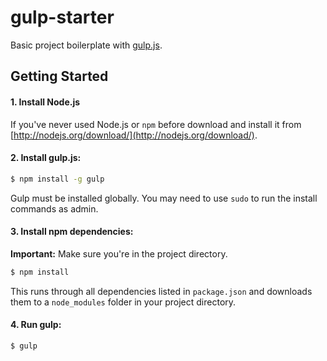 gulp-starter
============

Basic project boilerplate with [gulp.js](http://gulpjs.com/).

## Getting Started

#### 1. Install Node.js

If you've never used Node.js or `npm` before download and install it from [http://nodejs.org/download/](http://nodejs.org/download/).

#### 2. Install gulp.js:

```sh
$ npm install -g gulp
```

Gulp must be installed globally.
You may need to use `sudo` to run the install commands as admin.

#### 3. Install npm dependencies:

**Important:** Make sure you're in the project directory.

```sh
$ npm install
```

This runs through all dependencies listed in `package.json` and downloads them to a `node_modules` folder in your project directory.

#### 4. Run gulp:

```sh
$ gulp
```
